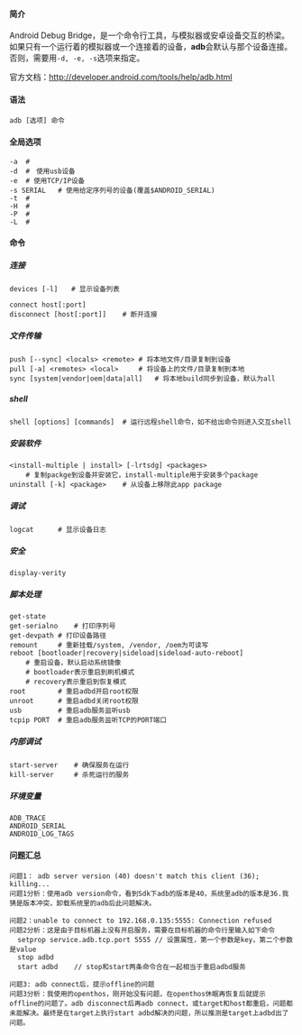 #### 简介

Android Debug Bridge，是一个命令行工具，与模拟器或安卓设备交互的桥梁。如果只有一个运行着的模拟器或一个连接着的设备，**adb**会默认与那个设备连接。否则，需要用`-d, -e, -s`选项来指定。

官方文档：http://developer.android.com/tools/help/adb.html

#### 语法

```
adb [选项] 命令
```

#### 全局选项

```
-a	# 
-d	#　使用usb设备
-e	# 使用TCP/IP设备
-s SERIAL	# 使用给定序列号的设备(覆盖$ANDROID_SERIAL)
-t	#
-H	#
-P	#
-L	#
```

#### 命令

##### 连接

```
devices [-l]　　# 显示设备列表

connect host[:port]
disconnect [host[:port]]	# 断开连接

```

##### 文件传输

```
push [--sync] <locals> <remote>	# 将本地文件/目录复制到设备
pull [-a] <remotes> <local>		# 将设备上的文件/目录复制到本地
sync [system|vendor|oem|data|all]	# 将本地build同步到设备，默认为all
```

##### shell

```
shell [options] [commands]	# 运行远程shell命令，如不给出命令则进入交互shell
```

##### 安装软件

```
<install-multiple | install> [-lrtsdg] <packages>
	# 复制packge到设备并安装它，install-multiple用于安装多个package
uninstall [-k] <package>	# 从设备上移除此app package
```

##### 调试

```
logcat		# 显示设备日志
```



##### 安全

```
display-verity
```

##### 脚本处理

```
get-state
get-serialno	# 打印序列号
get-devpath	# 打印设备路径
remount		# 重新挂载/system, /vendor, /oem为可读写
reboot [bootloader|recovery|sideload|sideload-auto-reboot]
	# 重启设备，默认启动系统镜像
	# bootloader表示重启到刷机模式
	# recovery表示重启到恢复模式
root		# 重启adbd开启root权限
unroot		# 重启adbd关闭root权限
usb			# 重启adb服务监听usb
tcpip PORT	# 重启adb服务监听TCP的PORT端口
```

##### 内部调试

```
start-server	# 确保服务在运行
kill-server		# 杀死运行的服务
```



##### 环境变量

```
ADB_TRACE
ANDROID_SERIAL
ANDROID_LOG_TAGS
```


#### 问题汇总
```
问题1： adb server version (40) doesn't match this client (36); killing... 
问题1分析：使用adb version命令，看到Sdk下adb的版本是40，系统里adb的版本是36.我猜是版本冲突，卸载系统里的adb后此问题解决。

问题2：unable to connect to 192.168.0.135:5555: Connection refused
问题2分析：这是由于目标机器上没有开启服务，需要在目标机器的命令行里输入如下命令
  setprop service.adb.tcp.port 5555	// 设置属性，第一个参数是key，第二个参数是value
  stop adbd		
  start adbd	// stop和start两条命令合在一起相当于重启adbd服务
  
问题3: adb connect后，提示offline的问题
问题3分析：我使用的openthos，刚开始没有问题，在openthos休眠再恢复后就提示offline的问题了。adb disconnect后再adb connect，或target和host都重启，问题都未能解决。最终是在target上执行start adbd解决的问题，所以推测是target上adbd出了问题。
```